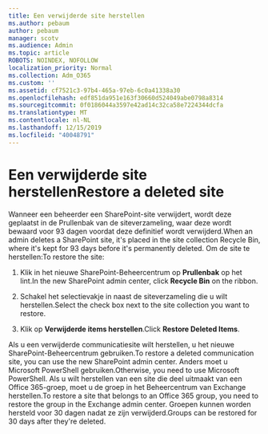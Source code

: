 ```yaml
---
title: Een verwijderde site herstellen
ms.author: pebaum
author: pebaum
manager: scotv
ms.audience: Admin
ms.topic: article
ROBOTS: NOINDEX, NOFOLLOW
localization_priority: Normal
ms.collection: Adm_O365
ms.custom: ''
ms.assetid: cf7521c3-97b4-465a-97eb-6c0a41338a30
ms.openlocfilehash: edf851da951e163f30660d524049abe0798a8314
ms.sourcegitcommit: 0f0186044a3597e42ad14c32ca58e7224344dcfa
ms.translationtype: MT
ms.contentlocale: nl-NL
ms.lasthandoff: 12/15/2019
ms.locfileid: "40048791"
---
```

# <a name="restore-a-deleted-site"></a><span data-ttu-id="8df72-102">Een verwijderde site herstellen</span><span class="sxs-lookup"><span data-stu-id="8df72-102">Restore a deleted site</span></span>

<span data-ttu-id="8df72-103">Wanneer een beheerder een SharePoint-site verwijdert, wordt deze geplaatst in de Prullenbak van de siteverzameling, waar deze wordt bewaard voor 93 dagen voordat deze definitief wordt verwijderd.</span><span class="sxs-lookup"><span data-stu-id="8df72-103">When an admin deletes a SharePoint site, it's placed in the site collection Recycle Bin, where it's kept for 93 days before it's permanently deleted.</span></span> <span data-ttu-id="8df72-104">Om de site te herstellen:</span><span class="sxs-lookup"><span data-stu-id="8df72-104">To restore the site:</span></span>
  
1. <span data-ttu-id="8df72-105">Klik in het nieuwe SharePoint-Beheercentrum op **Prullenbak** op het lint.</span><span class="sxs-lookup"><span data-stu-id="8df72-105">In the new SharePoint admin center, click **Recycle Bin** on the ribbon.</span></span> 
    
2. <span data-ttu-id="8df72-106">Schakel het selectievakje in naast de siteverzameling die u wilt herstellen.</span><span class="sxs-lookup"><span data-stu-id="8df72-106">Select the check box next to the site collection you want to restore.</span></span>
    
3. <span data-ttu-id="8df72-107">Klik op **Verwijderde items herstellen**.</span><span class="sxs-lookup"><span data-stu-id="8df72-107">Click **Restore Deleted Items**.</span></span>
    
<span data-ttu-id="8df72-108">Als u een verwijderde communicatiesite wilt herstellen, u het nieuwe SharePoint-Beheercentrum gebruiken.</span><span class="sxs-lookup"><span data-stu-id="8df72-108">To restore a deleted communication site, you can use the new SharePoint admin center.</span></span> <span data-ttu-id="8df72-109">Anders moet u Microsoft PowerShell gebruiken.</span><span class="sxs-lookup"><span data-stu-id="8df72-109">Otherwise, you need to use Microsoft PowerShell.</span></span> <span data-ttu-id="8df72-110">Als u wilt herstellen van een site die deel uitmaakt van een Office 365-groep, moet u de groep in het Beheercentrum van Exchange herstellen.</span><span class="sxs-lookup"><span data-stu-id="8df72-110">To restore a site that belongs to an Office 365 group, you need to restore the group in the Exchange admin center.</span></span> <span data-ttu-id="8df72-111">Groepen kunnen worden hersteld voor 30 dagen nadat ze zijn verwijderd.</span><span class="sxs-lookup"><span data-stu-id="8df72-111">Groups can be restored for 30 days after they're deleted.</span></span>
  

